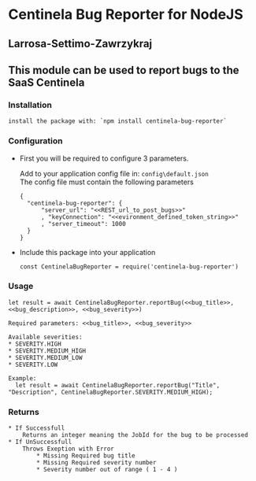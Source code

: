 # Centinela Bug Reporter for NodeJS
## Larrosa-Settimo-Zawrzykraj  
  
## This module can be used to report bugs to the SaaS Centinela  

### Installation
    install the package with: `npm install centinela-bug-reporter`  

### Configuration

* First you will be required to configure 3 parameters.  
  
    Add to your application config file in: `config\default.json`  
    The config file must contain the following parameters

    ```
    {
      "centinela-bug-reporter": {
          "server_url": "<<REST_url_to_post_bugs>>"
          , "keyConnection": "<<evironment_defined_token_string>>"
          , "server_timeout": 1000
      }
   }
  
* Include this package into your application  

    `const CentinelaBugReporter = require('centinela-bug-reporter')`

### Usage  

    let result = await CentinelaBugReporter.reportBug(<<bug_title>>, <<bug_description>>, <<bug_severity>>)
    
    Required parameters: <<bug_title>>, <<bug_severity>>

    Available severities:  
    * SEVERITY.HIGH
    * SEVERITY.MEDIUM_HIGH
    * SEVERITY.MEDIUM_LOW
    * SEVERITY.LOW
    
    Example:
      let result = await CentinelaBugReporter.reportBug("Title", "Description", CentinelaBugReporter.SEVERITY.MEDIUM_HIGH);

### Returns
    * If Successfull
        Returns an integer meaning the JobId for the bug to be processed
    * If UnSuccessfull
        Throws Exeption with Error
            * Missing Required bug title
            * Missing Required severity number
            * Severity number out of range ( 1 - 4 )






